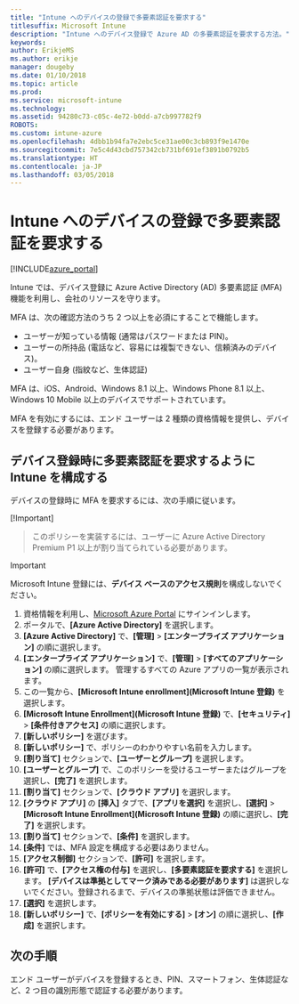 ```yaml
---
title: "Intune へのデバイスの登録で多要素認証を要求する"
titlesuffix: Microsoft Intune
description: "Intune へのデバイス登録で Azure AD の多要素認証を要求する方法。"
keywords: 
author: ErikjeMS
ms.author: erikje
manager: dougeby
ms.date: 01/10/2018
ms.topic: article
ms.prod: 
ms.service: microsoft-intune
ms.technology: 
ms.assetid: 94280c73-c05c-4e72-b0dd-a7cb997782f9
ROBOTS: 
ms.custom: intune-azure
ms.openlocfilehash: 4dbb1b94fa7e2ebc5ce31ae00c3cb893f9e1470e
ms.sourcegitcommit: 7e5c4d43cbd757342cb731bf691ef3891b0792b5
ms.translationtype: HT
ms.contentlocale: ja-JP
ms.lasthandoff: 03/05/2018
---
```

# <a name="require-multi-factor-authentication-for-intune-device-enrollments"></a>Intune へのデバイスの登録で多要素認証を要求する

[!INCLUDE[azure_portal](./includes/azure_portal.md)]

Intune では、デバイス登録に Azure Active Directory (AD) 多要素認証 (MFA) 機能を利用し、会社のリソースを守ります。

MFA は、次の確認方法のうち 2 つ以上を必須にすることで機能します。

- ユーザーが知っている情報 (通常はパスワードまたは PIN)。
- ユーザーの所持品 (電話など、容易には複製できない、信頼済みのデバイス)。
- ユーザー自身 (指紋など、生体認証)

MFA は、iOS、Android、Windows 8.1 以上、Windows Phone 8.1 以上、Windows 10 Mobile 以上のデバイスでサポートされています。

MFA を有効にするには、エンド ユーザーは 2 種類の資格情報を提供し、デバイスを登録する必要があります。

## <a name="configure-intune-to-require-multi-factor-authentication-at-device-enrollment"></a>デバイス登録時に多要素認証を要求するように Intune を構成する

デバイスの登録時に MFA を要求するには、次の手順に従います。

[!Important]
>このポリシーを実装するには、ユーザーに Azure Active Directory Premium P1 以上が割り当てられている必要があります。

>[!Important]
>Microsoft Intune 登録には、**デバイス ベースのアクセス規則**を構成しないでください。

1. 資格情報を利用し、[Microsoft Azure Portal](https://portal.azure.com) にサインインします。
2. ポータルで、**[Azure Active Directory]** を選択します。
2. **[Azure Active Directory]** で、**[管理]** > **[エンタープライズ アプリケーション]** の順に選択します。
3. **[エンタープライズ アプリケーション]** で、**[管理]** > **[すべてのアプリケーション]** の順に選択します。 管理するすべての Azure アプリの一覧が表示されます。
3. この一覧から、**[Microsoft Intune enrollment]\(Microsoft Intune 登録\)** を選択します。
4. **[Microsoft Intune Enrollment]\(Microsoft Intune 登録\)** で、**[セキュリティ]** > **[条件付きアクセス]** の順に選択します。
5. **[新しいポリシー]** を選びます。
6. **[新しいポリシー]** で、ポリシーのわかりやすい名前を入力します。
7. **[割り当て]** セクションで、**[ユーザーとグループ]** を選択します。
8. **[ユーザーとグループ]** で、このポリシーを受けるユーザーまたはグループを選択し、**[完了]** を選択します。
9. **[割り当て]** セクションで、**[クラウド アプリ]** を選択します。
10. **[クラウド アプリ]** の **[挿入]** タブで、**[アプリを選択]** を選択し、**[選択]** > **[Microsoft Intune Enrollment]\(Microsoft Intune 登録\)** の順に選択し、**[完了]** を選択します。
11. **[割り当て]** セクションで、**[条件]** を選択します。
12. **[条件]** では、MFA 設定を構成する必要はありません。
13. **[アクセス制御]** セクションで、**[許可]** を選択します。
14. **[許可]** で、**[アクセス権の付与]** を選択し、**[多要素認証を要求する]** を選択します。
    **[デバイスは準拠としてマーク済みである必要があります]** は選択しないでください。登録されるまで、デバイスの準拠状態は評価できません。
15. **[選択]** を選択します。
16. **[新しいポリシー]** で、**[ポリシーを有効にする]** > **[オン]** の順に選択し、**[作成]** を選択します。



## <a name="next-steps"></a>次の手順

エンド ユーザーがデバイスを登録するとき、PIN、スマートフォン、生体認証など、2 つ目の識別形態で認証する必要があります。
